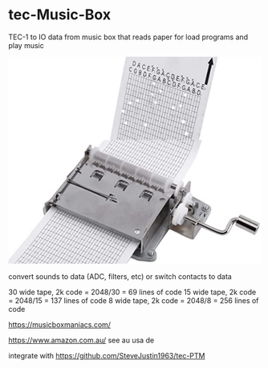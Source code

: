 # tec-Music-Box
TEC-1 to IO data from music box that reads paper for load programs and play music

![](https://github.com/SteveJustin1963/tec-Music-Box/blob/master/pics/tape1.png)

convert sounds to data (ADC, filters, etc) or switch contacts to data

30 wide tape, 2k code = 2048/30 = 69 lines of code
15 wide tape, 2k code = 2048/15 = 137 lines of code
8 wide tape, 2k code = 2048/8 = 256 lines of code

https://musicboxmaniacs.com/

https://www.amazon.com.au/
see au usa de

integrate with https://github.com/SteveJustin1963/tec-PTM



